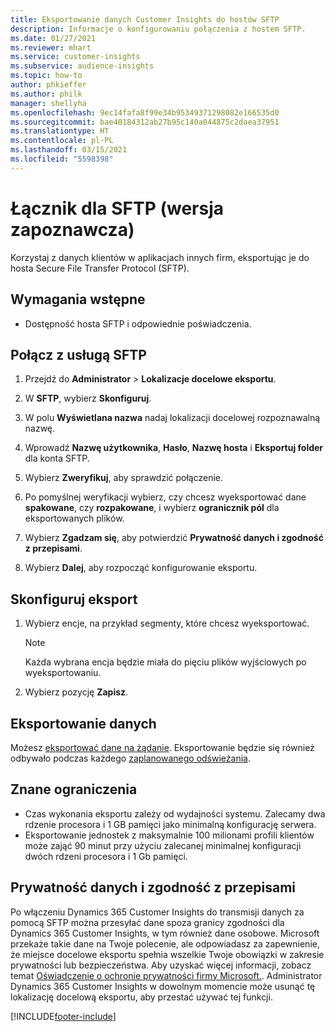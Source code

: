 ```yaml
---
title: Eksportowanie danych Customer Insights do hostów SFTP
description: Informacje o konfigurowaniu połączenia z hostem SFTP.
ms.date: 01/27/2021
ms.reviewer: mhart
ms.service: customer-insights
ms.subservice: audience-insights
ms.topic: how-to
author: phkieffer
ms.author: philk
manager: shellyha
ms.openlocfilehash: 9ec14fafa8f99e34b95349371298082e166535d0
ms.sourcegitcommit: bae40184312ab27b95c140a044875c2daea37951
ms.translationtype: HT
ms.contentlocale: pl-PL
ms.lasthandoff: 03/15/2021
ms.locfileid: "5598398"
---
```

# <a name="connector-for-sftp-preview"></a>Łącznik dla SFTP (wersja zapoznawcza)

Korzystaj z danych klientów w aplikacjach innych firm, eksportując je do hosta Secure File Transfer Protocol (SFTP).

## <a name="prerequisites"></a>Wymagania wstępne

- Dostępność hosta SFTP i odpowiednie poświadczenia.

## <a name="connect-to-sftp"></a>Połącz z usługą SFTP

1. Przejdź do **Administrator** > **Lokalizacje docelowe eksportu**.

1. W **SFTP**, wybierz **Skonfiguruj**.

1. W polu **Wyświetlana nazwa** nadaj lokalizacji docelowej rozpoznawalną nazwę.

1. Wprowadź **Nazwę użytkownika**, **Hasło**, **Nazwę hosta** i **Eksportuj folder** dla konta SFTP.

1. Wybierz **Zweryfikuj**, aby sprawdzić połączenie.

1. Po pomyślnej weryfikacji wybierz, czy chcesz wyeksportować dane **spakowane**, czy **rozpakowane**, i wybierz **ogranicznik pól** dla eksportowanych plików.

1. Wybierz **Zgadzam się**, aby potwierdzić **Prywatność danych i zgodność z przepisami**.

1. Wybierz **Dalej**, aby rozpocząć konfigurowanie eksportu.

## <a name="configure-the-export"></a>Skonfiguruj eksport

1. Wybierz encje, na przykład segmenty, które chcesz wyeksportować.

   > [!NOTE]
   > Każda wybrana encja będzie miała do pięciu plików wyjściowych po wyeksportowaniu. 

1. Wybierz pozycję **Zapisz**.

## <a name="export-the-data"></a>Eksportowanie danych

Możesz [eksportować dane na żądanie](export-destinations.md). Eksportowanie będzie się również odbywało podczas każdego [zaplanowanego odświeżania](system.md#schedule-tab).

## <a name="known-limitations"></a>Znane ograniczenia

- Czas wykonania eksportu zależy od wydajności systemu. Zalecamy dwa rdzenie procesora i 1 GB pamięci jako minimalną konfigurację serwera. 
- Eksportowanie jednostek z maksymalnie 100 milionami profili klientów może zająć 90 minut przy użyciu zalecanej minimalnej konfiguracji dwóch rdzeni procesora i 1 Gb pamięci. 

## <a name="data-privacy-and-compliance"></a>Prywatność danych i zgodność z przepisami

Po włączeniu Dynamics 365 Customer Insights do transmisji danych za pomocą SFTP można przesyłać dane spoza granicy zgodności dla Dynamics 365 Customer Insights, w tym również dane osobowe. Microsoft przekaże takie dane na Twoje polecenie, ale odpowiadasz za zapewnienie, że miejsce docelowe eksportu spełnia wszelkie Twoje obowiązki w zakresie prywatności lub bezpieczeństwa. Aby uzyskać więcej informacji, zobacz temat [Oświadczenie o ochronie prywatności firmy Microsoft.](https://go.microsoft.com/fwlink/?linkid=396732).
Administrator Dynamics 365 Customer Insights w dowolnym momencie może usunąć tę lokalizację docelową eksportu, aby przestać używać tej funkcji.


[!INCLUDE[footer-include](../includes/footer-banner.md)]